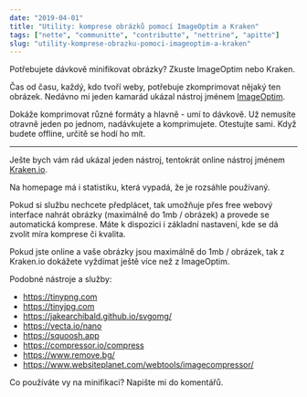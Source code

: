 ```yaml
---
date: "2019-04-01"
title: "Utility: komprese obrázků pomocí ImageOptim a Kraken"
tags: ["nette", "communitte", "contributte", "nettrine", "apitte"]
slug: "utility-komprese-obrazku-pomoci-imageoptim-a-kraken"
---
```


Potřebujete dávkově minifikovat obrázky? Zkuste ImageOptim nebo Kraken.

<!--more-->

Čas od času, každý, kdo tvoří weby, potřebuje zkomprimovat nějaký ten obrázek. Nedávno mi
jeden kamarád ukázal nástroj jménem [ImageOptim](https://imageoptim.com/).

<x-figure url="https://cdn.f3l1x.io/blog/2019/image-optim.png" title="ImageOptim - nástroj pro kompresi obrázků"></x-figure>

Dokáže komprimovat různé formáty a hlavně - umí to dávkově. Už nemusíte otravně jeden po jednom, nadávkujete a komprimujete.
Otestujte sami. Když budete offline, určitě se hodí ho mít.

-----

Ješte bych vám rád ukázal jeden nástroj, tentokrát online nástroj jménem [Kraken.io](https://kraken.io/web-interface).

<x-figure url="https://cdn.f3l1x.io/blog/2019/kraken.png" title="Kraken.io - Free Online Image Optimizer"></x-figure>

Na homepage má i statistiku, která vypadá, že je rozsáhle používaný.

<x-figure url="https://cdn.f3l1x.io/blog/2019/kraken-usage.png" title="Kraken.io - Statistics"></x-figure>

Pokud si službu nechcete předplácet, tak umožňuje přes free webový interface nahrát obrázky (maximálně do 1mb / obrázek) a provede se
automatická komprese. Máte k dispozici i základní nastavení, kde se dá zvolit míra komprese či kvalita.

<x-figure url="https://cdn.f3l1x.io/blog/2019/kraken-web-interface.png" title="Kraken.io - Free Web Interface"></x-figure>

Pokud jste online a vaše obrázky jsou maximálně do 1mb / obrázek, tak z Kraken.io dokážete vyždímat ještě více
než z ImageOptim.

Podobné nástroje a služby:

- https://tinypng.com
- https://tinyjpg.com
- https://jakearchibald.github.io/svgomg/
- https://vecta.io/nano
- https://squoosh.app
- https://compressor.io/compress
- https://www.remove.bg/
- https://www.websiteplanet.com/webtools/imagecompressor/

Co používáte vy na minifikaci? Napište mi do komentářů.
